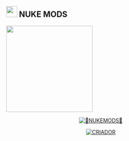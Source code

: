 ##    <img src="https://github.com/TheDudeThatCode/TheDudeThatCode/blob/master/Assets/Hi.gif" width="29px">   NUKE MODS
<img src="https://pbs.twimg.com/profile_images/1052928167562936320/dERMxHms.jpg" width="230" height="230"/>


<p align="center">
<a href="#"><img title="🤡NUKEMODS🤡" src="https://img.shields.io/badge/BOT NKV6-green?colorA=%23ff0000&colorB=%23017e40&style=for-the-badge"></a>
</p>
<p align="center">
<a href="https://github.com/1Gustavo"><img title="CRIADOR" src="https://img.shields.io/badge/AUTHOR-NUKEMODS-orange.svg?style=for-the-badge&logo=github"></a>
